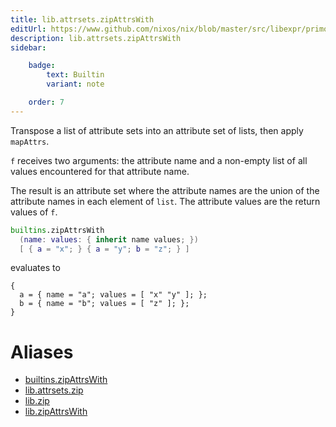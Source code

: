 ```yaml
---
title: lib.attrsets.zipAttrsWith
editUrl: https://www.github.com/nixos/nix/blob/master/src/libexpr/primops.cc
description: lib.attrsets.zipAttrsWith
sidebar:

    badge:
        text: Builtin
        variant: note

    order: 7
---
```


Transpose a list of attribute sets into an attribute set of lists,
then apply `mapAttrs`.

`f` receives two arguments: the attribute name and a non-empty
list of all values encountered for that attribute name.

The result is an attribute set where the attribute names are the
union of the attribute names in each element of `list`. The attribute
values are the return values of `f`.

```nix
builtins.zipAttrsWith
  (name: values: { inherit name values; })
  [ { a = "x"; } { a = "y"; b = "z"; } ]
```

evaluates to

```
{
  a = { name = "a"; values = [ "x" "y" ]; };
  b = { name = "b"; values = [ "z" ]; };
}
```


# Aliases

- [builtins.zipAttrsWith](./reference/builtins/builtins-zipAttrsWith)
- [lib.attrsets.zip](./reference/lib/attrsets/lib-attrsets-zip)
- [lib.zip](./reference/lib/lib-zip)
- [lib.zipAttrsWith](./reference/lib/lib-zipAttrsWith)


